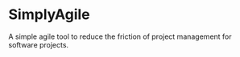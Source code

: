 SimplyAgile
===========

A simple agile tool to reduce the friction of project management for software projects. 